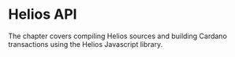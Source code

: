 # Helios API

The chapter covers compiling Helios sources and building Cardano transactions using the Helios Javascript library.